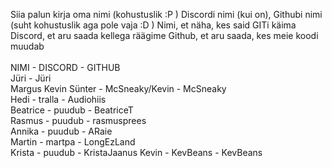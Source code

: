 Siia palun kirja oma nimi (kohustuslik :P ) Discordi nimi (kui on), Githubi nimi (suht kohustuslik aga pole vaja :D )
Nimi, et näha, kes said GITi käima
Discord, et aru saada kellega räägime
Github, et aru saada, kes meie koodi muudab
<br />
<br />
NIMI - DISCORD - GITHUB <br />
Jüri - Jüri <br />
Margus Kevin Sünter - McSneaky/Kevin - McSneaky <br />
Hedi - tralla - Audiohiis <br />
Beatrice - puudub - BeatriceT <br />
Rasmus - puudub - rasmusprees <br />
Annika - puudub - ARaie <br />
Martin - martpa - LongEzLand</br>
Krista - puudub - KristaJaanus
Kevin - KevBeans - KevBeans
